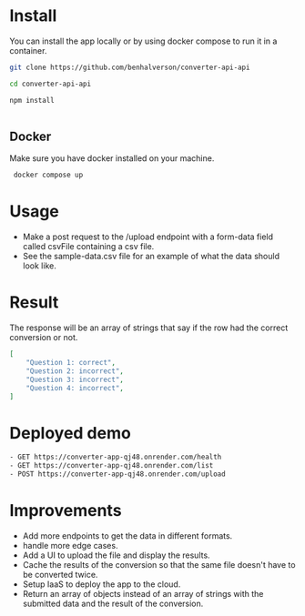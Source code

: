 # Install

You can install the app locally or by using docker compose to run it in a container.

```bash
git clone https://github.com/benhalverson/converter-api-api
```

```bash
cd converter-api-api
```

```bash
npm install
```

```bash 
```

## Docker
    
Make sure you have docker installed on your machine.

 ```bash
  docker compose up
 ```

# Usage

- Make a post request to the /upload endpoint with a form-data field called csvFile containing a csv file.
- See the sample-data.csv file for an example of what the data should look like.


# Result

The response will be an array of strings that say if the row had the correct conversion or not.


```json
[
    "Question 1: correct",
    "Question 2: incorrect",
    "Question 3: incorrect",
    "Question 4: incorrect",
]

```

# Deployed demo
```bash
- GET https://converter-app-qj48.onrender.com/health
- GET https://converter-app-qj48.onrender.com/list
- POST https://converter-app-qj48.onrender.com/upload
```

# Improvements

- Add more endpoints to get the data in different formats.
- handle more edge cases.
- Add a UI to upload the file and display the results.
- Cache the results of the conversion so that the same file doesn't have to be converted twice.
- Setup IaaS to deploy the app to the cloud.
- Return an array of objects instead of an array of strings with the submitted data and the result of the conversion.

